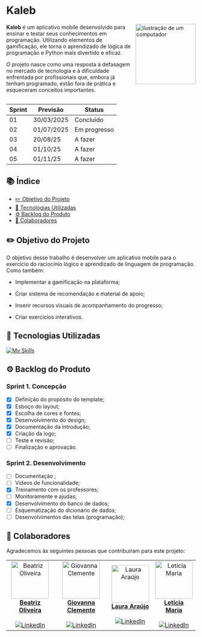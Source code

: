# Kaleb
 <img src="https://github.com/user-attachments/assets/4d32b458-a34b-46a6-b078-24ce574495f6" alt="ilustração de um computador" min-width="160px" max-width="160px" width="160px" align="right">
 
 <p align="left"> 
 <b>Kaleb</b> é um aplicativo mobile desenvolvido para ensinar e testar seus conhecimentos em programação.
 Utilizando elementos de gamificação, ele torna o aprendizado de lógica de programação e Python mais divertido e eficaz.
   
 O projeto nasce como uma resposta à defasagem no mercado de tecnologia e à dificuldade enfrentada por profissionais que, embora já tenham programado, estão fora de prática e esqueceram conceitos importantes.

 
 </p>

 ##

 | Sprint | Previsão | Status |
 | ------ | -------- | ------ |
 | 01     | 30/03/2025 | Concluído |
 | 02     | 01/07/2025 | Em progresso |
 | 03     | 20/08/25   | A fazer |
 | 04     | 01/10/25   | A fazer |
 | 05     | 01/11/25   | A fazer |

 ## 📚 Índice
- [✏️ Objetivo do Projeto](#️-Objetivo-do-Projeto)
- [🚀 Tecnologias Utilizadas](#️-Tecnologias-Utilizadas)
- [⚙️ Backlog do Produto](#️-Backlog-do-Produto)
- [🤝 Colaboradores](#️-Colaboradores)


 ## ✏️ Objetivo do Projeto

O objetivo desse trabalho é desenvolver um aplicativo mobile para o exercício do raciocínio lógico e aprendizado de linguagem de programação. Como também: 

- Implementar a gamificação na plataforma; 

- Criar sistema de recomendação e material de apoio; 

- Inserir recursos visuais de acompanhamento do progresso; 

- Criar exercícios interativos. 
 
 ## 🚀 Tecnologias Utilizadas
 
 [![My Skills](https://skillicons.dev/icons?i=react,mysql,supabase,figma,vscode,github)](https://skillicons.dev)
 
 ## ⚙️ Backlog do Produto

 ### Sprint 1. Concepção
 
 - [x] Definição do propósito do template;
 - [x] Esboço do layout;
 - [x] Escolha de cores e fontes;
 - [x] Desenvolvimento do design;
-  [x] Documentação da introdução;
 - [x] Criação da logo;
 - [ ] Teste e revisão;
 - [ ] Finalização e aprovação.

 ### Sprint 2. Desenvolvimento
 
 - [ ] Documentação ;
 - [ ] Vídeos de funcionalidade;
 - [x] Treinamento com os professores;
-  [ ] Monitoramente e ajudas;
 - [x] Desenvolvimento do banco de dados;
 - [ ] Esquematização do dicionário de dados;
 - [ ] Desenvolvimentos das telas (programação);

 ## 🤝 Colaboradores
 
 Agradecemos às seguintes pessoas que contribuíram para este projeto:
 
<table>
  <tr>
    <td align="center">
      <a href="https://github.com/beaxx" title="GitHub">
        <img src="https://avatars.githubusercontent.com/u/132356935?v=4" width="100px;" alt="Beatriz Oliveira"/><br>
        <strong>Beatriz Oliveira</strong>
      </a><br><br>
      <a href="https://www.linkedin.com/in/beatriz-oliveira2007/" title="LinkedIn">
        <img src="https://img.shields.io/badge/LinkedIn-0077B5?style=for-the-badge&logo=linkedin&logoColor=white" alt="LinkedIn"/>
      </a>
    </td>
    <td align="center">
      <a href="https://github.com/Gigiovh" title="GitHub">
        <img src="https://avatars.githubusercontent.com/u/132226469?v=4" width="100px;" alt="Giovanna Clemente"/><br>
        <strong>Giovanna Clemente</strong>
      </a><br><br>
      <a href="#" title="LinkedIn">
        <img src="https://img.shields.io/badge/LinkedIn-0077B5?style=for-the-badge&logo=linkedin&logoColor=white" alt="LinkedIn"/>
      </a>
    </td>
    <td align="center">
      <a href="https://github.com/Lale-Araujo" title="GitHub">
        <img src="https://avatars.githubusercontent.com/u/132352942?v=4" width="100px;" alt="Laura Araújo"/><br>
        <strong>Laura Araújo</strong>
      </a><br><br>
      <a href="#" title="LinkedIn">
        <img src="https://img.shields.io/badge/LinkedIn-0077B5?style=for-the-badge&logo=linkedin&logoColor=white" alt="LinkedIn"/>
      </a>
    </td>
    <td align="center">
      <a href="https://github.com/leticiaamaro" title="GitHub">
        <img src="https://avatars.githubusercontent.com/u/101998517?v=4" width="100px;" alt="Letícia Maria"/><br>
        <strong>Letícia Maria</strong>
      </a><br><br>
      <a href="#" title="LinkedIn">
        <img src="https://img.shields.io/badge/LinkedIn-0077B5?style=for-the-badge&logo=linkedin&logoColor=white" alt="LinkedIn"/>
      </a>
    </td>
  </tr>
</table>


